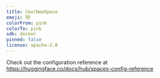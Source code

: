 ```yaml
---
title: CoolNewSpace
emoji: 😻
colorFrom: pink
colorTo: pink
sdk: docker
pinned: false
license: apache-2.0
---
```


Check out the configuration reference at https://huggingface.co/docs/hub/spaces-config-reference

